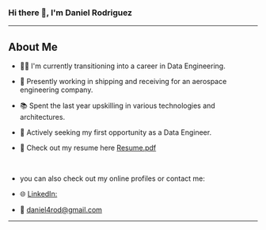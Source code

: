 ### Hi there 👋, I'm Daniel Rodriguez

---

## About Me
- 👨‍💻 I'm currently transitioning into a career in Data Engineering.
- 🚀 Presently working in shipping and receiving for an aerospace engineering company.
- 📚 Spent the last year upskilling in various technologies and architectures.
- 🌱 Actively seeking my first opportunity as a Data Engineer.
- 📄 Check out my resume here [Resume.pdf](https://github.com/danielde720/danielde720/files/13332810/Resume.pdf)






  <br>

- you can also check out my online profiles or contact me:

     
- 🌐  [LinkedIn:](https://www.linkedin.com/in/daniel-rodriguez-bb3540288)
- 📧  daniel4rod@gmail.com

---

